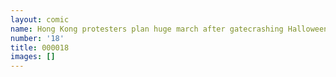 ```yaml
---
layout: comic
name: Hong Kong protesters plan huge march after gatecrashing Halloween
number: '18'
title: 000018
images: []
---
```


